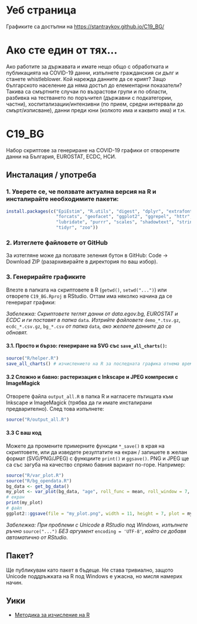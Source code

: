 # Уеб страница
Графиките са достъпни на https://stantraykov.github.io/C19_BG/

# Ако сте един от тях... 
Ако работите за държавата и имате нещо общо с обработката и публикацията на COVID-19 данни, изпълнете гражданския си дълг и станете whistleblower. Кой нарежда данните да се крият? Защо българското население да няма достъп до елементарни показатели? Такива са смъртните случаи по възрастови групи и по области, разбивка на тестването по поръчител (държавни с подкатегории, частни), хоспитализации/интензивни (по прием, средни интервали до смърт/изписване), данни преди юни (колкото има и каквито има) и т.н.

# C19_BG
Набор скриптове за генериране на COVID-19 графики от отворените данни на България, EUROSTAT, ECDC, НСИ.

## Инсталация / употреба

### 1. Уверете се, че ползвате актуална версия на R и инсталирайте необходимите пакети:

```R
install.packages(c("EpiEstim", "R.utils", "digest", "dplyr", "extrafont",
                   "forcats", "geofacet", "ggplot2", "ggrepel", "httr",
                   "lubridate", "purrr", "scales", "shadowtext", "stringr",
                   "tidyr", "zoo"))
```

### 2. Изтеглете файловете от GitHub

За изтегляне може да ползвате зеления бутон в GitHub: Code -> Download ZIP (разархивирайте в директория по ваш избор).

### 3. Генерирайте графиките

Влезте в папката на скриптовете в R (``getwd()``, ``setwd("...")``) или отворете ``C19_BG.Rproj`` в RStudio. Оттам има няколко начина да се генерират графики:

*Забележка: Скриптовете теглят данни от data.egov.bg, EUROSTAT и ECDC и ги поставят в папка* `data`*. Изтрийте файловете* `demo_*.tsv.gz`, `ecdc_*.csv.gz`, `bg_*.csv` *от папка* `data`*, ако желаете данните да се обновят.*

#### 3.1. Просто и бързо:  генериране на SVG със ``save_all_charts()``:
```R
source("R/helper.R")
save_all_charts() # изчислението на R за последната графика отнема време
```
#### 3.2 Сложно и бавно: растеризация с Inkscape и JPEG компресия с ImageMagick

Отворете файла ``output_all.R`` в папка R и нагласете пътищата към Inkscape и ImageMagick (трябва да ги имате инсталирани предварително). След това изпълнете:

```R
source("R/output_all.R")
```

#### 3.3 С ваш код

Можете да промените примерните функции `*_save()` в края на скриптовете, или да изведете резултатите на екран / запишете в желан формат (SVG/PNG/JPEG) с функциите `print()` и `ggsave()`. PNG и JPEG ще са със загуба на качество спрямо бавния вариант по-горе. Например:

```R
source("R/var_plot.R")
source("R/bg_opendata.R")
bg_data <- get_bg_data() 
my_plot <- var_plot(bg_data, "age", roll_func = mean, roll_window = 7, line_legend = "0")
# екран
print(my_plot)
# файл
ggplot2::ggsave(file = "my_plot.png", width = 11, height = 7, plot = my_plot)
```
*Забележка: При проблеми с Unicode в RStudio под Windows, изпълнете ръчно* ``source("...")`` *БЕЗ аргумент* ``encoding = 'UTF-8'``*, който се добавя автоматично от RStudio.*

## Пакет?

Ще публикувам като пакет в бъдеще. Не става тривиално, защото Unicode поддръжката на R под Windows е ужасна, но мисля намерих начин.
## Уики

* [Методика за изчисление на R](https://github.com/StanTraykov/C19_BG/wiki/%D0%9C%D0%B5%D1%82%D0%BE%D0%B4%D0%B8%D0%BA%D0%B0-%D0%B7%D0%B0-%D0%B8%D0%B7%D1%87%D0%B8%D1%81%D0%BB%D0%B5%D0%BD%D0%B8%D0%B5-%D0%BD%D0%B0-R)
